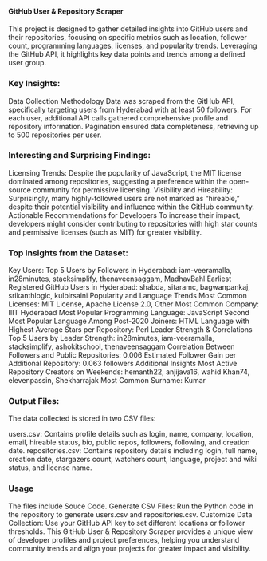 #### GitHub User & Repository Scraper

This project is designed to gather detailed insights into GitHub users and their repositories, focusing on specific metrics such as location, follower count, programming languages, licenses, and popularity trends. Leveraging the GitHub API, it highlights key data points and trends among a defined user group.

### Key Insights:

Data Collection Methodology
Data was scraped from the GitHub API, specifically targeting users from Hyderabad with at least 50 followers. For each user, additional API calls gathered comprehensive profile and repository information. Pagination ensured data completeness, retrieving up to 500 repositories per user.

### Interesting and Surprising Findings:

Licensing Trends: Despite the popularity of JavaScript, the MIT license dominated among repositories, suggesting a preference within the open-source community for permissive licensing.
Visibility and Hireability: Surprisingly, many highly-followed users are not marked as “hireable,” despite their potential visibility and influence within the GitHub community.
Actionable Recommendations for Developers
To increase their impact, developers might consider contributing to repositories with high star counts and permissive licenses (such as MIT) for greater visibility.

### Top Insights from the Dataset:

Key Users: 
Top 5 Users by Followers in Hyderabad: iam-veeramalla, in28minutes, stacksimplify, thenaveensaggam, MadhavBahl
Earliest Registered GitHub Users in Hyderabad: shabda, sitaramc, bagwanpankaj, srikanthlogic, kulbirsaini
Popularity and Language Trends
Most Common Licenses: MIT License, Apache License 2.0, Other
Most Common Company: IIIT Hyderabad
Most Popular Programming Language: JavaScript
Second Most Popular Language Among Post-2020 Joiners: HTML
Language with Highest Average Stars per Repository: Perl
Leader Strength & Correlations
Top 5 Users by Leader Strength: in28minutes, iam-veeramalla, stacksimplify, ashokitschool, thenaveensaggam
Correlation Between Followers and Public Repositories: 0.006
Estimated Follower Gain per Additional Repository: 0.063 followers
Additional Insights
Most Active Repository Creators on Weekends: hemanth22, anjijava16, wahid Khan74, elevenpassin, Shekharrajak
Most Common Surname: Kumar

### Output Files:

The data collected is stored in two CSV files:

users.csv: Contains profile details such as login, name, company, location, email, hireable status, bio, public repos, followers, following, and creation date.
repositories.csv: Contains repository details including login, full name, creation date, stargazers count, watchers count, language, project and wiki status, and license name.

### Usage
The files include Souce Code.
Generate CSV Files: Run the Python code in the repository to generate users.csv and repositories.csv.
Customize Data Collection: Use your GitHub API key to set different locations or follower thresholds.
This GitHub User & Repository Scraper provides a unique view of developer profiles and project preferences, helping you understand community trends and align your projects for greater impact and visibility.
